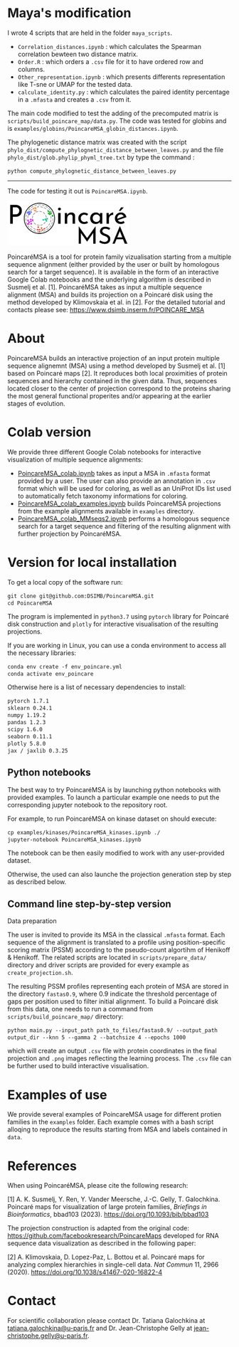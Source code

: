 # Maya's modification
I wrote 4 scripts that are held in the folder `maya_scripts`.
* `Correlation_distances.ipynb` : which calculates the Spearman correlation bewteen two distance matrix.
* `Order.R` : which orders a `.csv` file for it to have ordered row and columns.
* `Other_representation.ipynb` : which presents differents representation like T-sne or UMAP for the tested data.
* `calculate_identity.py` : which calculates the paired identity percentage in a `.mfasta` and creates a `.csv` from it.

The main code modified to test the adding of the precomputed matrix is `scripts/build_poincare_map/data.py`.
The code was tested for globins and is `examples/globins/PoincareMSA_globin_distances.ipynb`.

The phylogenetic distance matrix was created with the script `phylo_dist/compute_phylognetic_distance_between_leaves.py` and the file `phylo_dist/glob.phylip_phyml_tree.txt` by type the command : 
```
python compute_phylognetic_distance_between_leaves.py
```

---------------------------------------------------------------------------------------------------------------------------

The code for testing it out is `PoincareMSA.ipynb`.

<img src=".github/PoincareMSA_small_logo.png" alt="PoincareMSA logo" style="height: 100px;"/>
     
PoincaréMSA is a tool for protein family vizualisation starting from a multiple sequence alignment (either provided by the user or built by homologous search for a target sequence). It is available in the form of an interactive Google Colab notebooks and the underlying algorithm is described in Susmelj et al. [1]. PoincaréMSA takes as input a multiple sequence alignment (MSA) and builds its projection on a Poincaré disk using the method developed by Klimovskaia et al. in [2]. For the detailed tutorial and contacts please see: https://www.dsimb.inserm.fr/POINCARE_MSA

# About
PoincareMSA builds an interactive projection of an input protein multiple sequence alignemnt (MSA) using a method developed by Susmelj et al. [1] based on Poincaré maps [2]. It reproduces both local proximities of protein sequences and hierarchy contained in the given data. Thus, sequences located closer to the center of projection correspond to the proteins sharing the most general functional properites and/or appearing at the earlier stages of evolution.

# Colab version
We provide three different Google Colab notebooks for interactive visualization of multiple sequence alignments:
* [PoincareMSA_colab.ipynb](https://colab.research.google.com/github/DSIMB/PoincareMSA/blob/master/PoincareMSA_colab.ipynb) takes as input a MSA in `.mfasta` format provided by a user. The user can also provide an annotation in `.csv` format which will be used for coloring, as well as an UniProt IDs list used to automatically fetch taxonomy informations for coloring.
* [PoincareMSA_colab_examples.ipynb](https://colab.research.google.com/github/DSIMB/PoincareMSA/blob/master/PoincareMSA_colab_examples.ipynb) builds PoincareMSA projections from the example alignments available in `examples` directory.
* [PoincareMSA_colab_MMseqs2.ipynb](https://colab.research.google.com/github/DSIMB/PoincareMSA/blob/master/PoincareMSA_colab_MMseqs2.ipynb) performs a homologous sequence search for a target sequence and filtering of the resulting alignment with further projection by PoincaréMSA.

# Version for local installation

To get a local copy of the software run:

```
git clone git@github.com:DSIMB/PoincareMSA.git
cd PoincareMSA
```

The program is implemented in `python3.7` using `pytorch` library for Poincaré disk construction and `plotly` for interactive visualisation of the resulting projections.

If you are working in Linux, you can use a conda environment to access all the necessary libraries:

```
conda env create -f env_poincare.yml
conda activate env_poincare
```
Otherwise here is a list of necessary dependencies to install:

```
pytorch 1.7.1
sklearn 0.24.1
numpy 1.19.2
pandas 1.2.3
scipy 1.6.0
seaborn 0.11.1
plotly 5.8.0
jax / jaxlib 0.3.25
```

## Python notebooks

The best way to try PoincaréMSA is by launching python notebooks with provided examples. To launch a particular example one needs to put the corresponding jupyter notebook to the repository root.

For example, to run PoincaréMSA on kinase dataset on should execute:

```
cp examples/kinases/PoincareMSA_kinases.ipynb ./
jupyter-notebook PoincareMSA_kinases.ipynb
```
The notebook can be then easily modified to work with any user-provided dataset.


Otherwise, the used can also launche the projection generation step by step as described below.

## Command line step-by-step version

Data preparation

The user is invited to provide its MSA in the classical `.mfasta` format. Each sequence of the alignment is translated to a profile using position-specific scoring matrix (PSSM) according to the pseudo-count algortihm of Henikoff & Henikoff. The related scripts are located in `scripts/prepare_data/` directory and driver scripts are provided for every example as `create_projection.sh`.

The resulting PSSM profiles representing each protein of MSA are stored in the directory `fastas0.9`, where 0.9 indicate the threshold percentage of gaps per position used to filter initial alignment. To build a Poincaré disk from this data, one needs to run a command from `scripts/build_poincare_map/` directory:

```
python main.py --input_path path_to_files/fastas0.9/ --output_path output_dir --knn 5 --gamma 2 --batchsize 4 --epochs 1000
```
which will create an output `.csv` file with protein coordinates in the final projection and `.png` images reflecting the learning process. The `.csv` file can be further used to build interactive visualisation.


# Examples of use
We provide several examples of PoincareMSA usage for different protien families in the `examples` folder. Each example comes with a bash script alloqing to reproduce the results starting from MSA and labels contained in `data`.

# References
When using PoincaréMSA, please cite the following research: 

[1] A. K. Susmelj, Y. Ren, Y. Vander Meersche, J.-C. Gelly, T. Galochkina. Poincaré maps for visualization of large protein families, _Briefings in Bioinformatics_, bbad103 (2023). https://doi.org/10.1093/bib/bbad103

The projection construction is adapted from the original code: https://github.com/facebookresearch/PoincareMaps developed for RNA sequence data visualization as described in the following paper:

[2] A. Klimovskaia, D. Lopez-Paz, L. Bottou et al. Poincaré maps for analyzing complex hierarchies in single-cell data. _Nat Commun_ 11, 2966 (2020). https://doi.org/10.1038/s41467-020-16822-4

# Contact
For scientific collaboration please contact Dr. Tatiana Galochkina at tatiana.galochkina@u-paris.fr and Dr. Jean-Christophe Gelly at jean-christophe.gelly@u-paris.fr.
